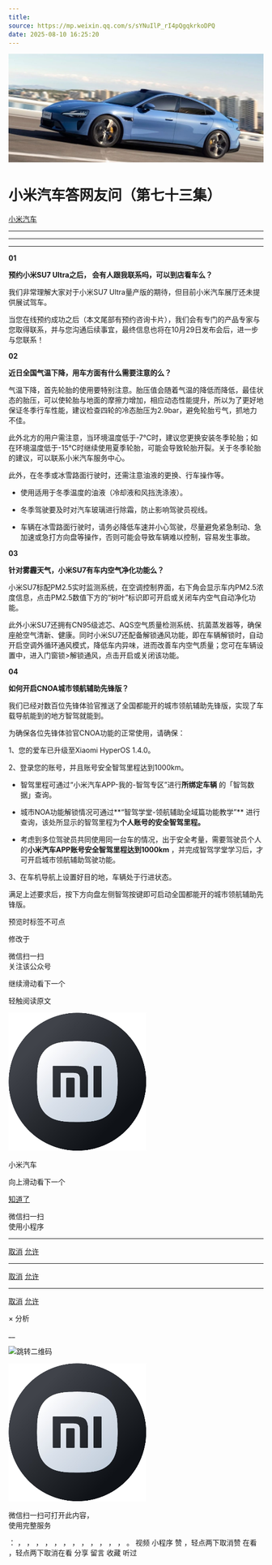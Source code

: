 ```yaml
---
title: 
source: https://mp.weixin.qq.com/s/sYNuIlP_rI4pQgqkrkoDPQ
date: 2025-08-10 16:25:20
---
```


![cover_image](images/img_0718efd6.jpg)


#  小米汽车答网友问（第七十三集）


[ 小米汽车 ](<javascript:void\(0\);>)

______

****  
****

****01****

**预约小米SU7 Ultra之后， 会有人跟我联系吗，可以到店看车么？**

我们非常理解大家对于小米SU7 Ultra量产版的期待，但目前小米汽车展厅还未提供展试驾车。

当您在线预约成功之后（本文尾部有预约咨询卡片），我们会有专门的产品专家与您取得联系，并与您沟通后续事宜，最终信息也将在10月29日发布会后，进一步与您联系！

**02**

**近日全国气温下降，用车方面有什么需要注意的么？**

气温下降，首先轮胎的使用要特别注意。胎压值会随着气温的降低而降低，最佳状态的胎压，可以使轮胎与地面的摩擦力增加，相应动态性能提升，所以为了更好地保证冬季行车性能，建议检查四轮的冷态胎压为2.9bar，避免轮胎亏气，抓地力不佳。

此外北方的用户需注意，当环境温度低于-7℃时，建议您更换安装冬季轮胎；如在环境温度低于-15℃时继续使用夏季轮胎，可能会导致轮胎开裂。关于冬季轮胎的建议，可以联系小米汽车服务中心。

此外，在冬季或冰雪路面行驶时，还需注意油液的更换、行车操作等。

  * 使用适用于冬季温度的油液（冷却液和风挡洗涤液）。

  * 冬季驾驶要及时对汽车玻璃进行除霜，防止影响驾驶员视线。

  * 车辆在冰雪路面行驶时，请务必降低车速并小心驾驶，尽量避免紧急制动、急加速或急打方向盘等操作，否则可能会导致车辆难以控制，容易发生事故。

  

**03**

**针对雾霾天气，小米SU7有车内空气净化功能么？**

小米SU7标配PM2.5实时监测系统，在空调控制界面，右下角会显示车内PM2.5浓度信息，点击PM2.5数值下方的“树叶”标识即可开启或关闭车内空气自动净化功能。

此外小米SU7还拥有CN95级滤芯、AQS空气质量检测系统、抗菌蒸发器等，确保座舱空气清新、健康。同时小米SU7还配备解锁通风功能，即在车辆解锁时，自动开启空调外循环通风模式，降低车内异味，进而改善车内空气质量；您可在车辆设置中，进入门窗锁>解锁通风，点击开启或关闭该功能。

  

**04**

**如何开启CNOA城市领航辅助先锋版？**

我们已经对数百位先锋体验官推送了全国都能开的城市领航辅助先锋版，实现了车载导航能到的地方智驾就能到。

为确保各位先锋体验官CNOA功能的正常使用，请确保：

1、您的爱车已升级至Xiaomi HyperOS 1.4.0。

2、登录您的账号，并且账号安全智驾里程达到1000km。

  * 智驾里程可通过“小米汽车APP-我的-智驾专区”进行**所绑定车辆** 的「智驾数据」查询。

  * 城市NOA功能解锁情况可通过**“智驾学堂-领航辅助全域篇功能教学”** 进行查询，该处所显示的智驾里程为**个人账号的安全智驾里程。**

  * 考虑到多位驾驶员共同使用同一台车的情况，出于安全考量，需要驾驶员个人的**小米汽车APP账号安全智驾里程达到1000km** ，并完成智驾学堂学习后，才可开启城市领航辅助驾驶功能。

3、在车机导航上设置好目的地，车辆处于行进状态。

满足上述要求后，按下方向盘左侧智驾按键即可启动全国都能开的城市领航辅助先锋版。

  

  
  

[](<>)[](<>)

预览时标签不可点

修改于

微信扫一扫  
关注该公众号

继续滑动看下一个

轻触阅读原文

![img_97d833da.jpg](images/img_97d833da.jpg)

小米汽车 

向上滑动看下一个

[知道了](<javascript:;>)

微信扫一扫  
使用小程序

****

[取消](<javascript:void\(0\);>) [允许](<javascript:void\(0\);>)

****

[取消](<javascript:void\(0\);>) [允许](<javascript:void\(0\);>)

****

[取消](<javascript:void\(0\);>) [允许](<javascript:void\(0\);>)

× 分析

__

![跳转二维码]()

![作者头像](images/img_97d833da.jpg)

微信扫一扫可打开此内容，  
使用完整服务

： ， ， ， ， ， ， ， ， ， ， ， ， 。 视频 小程序 赞 ，轻点两下取消赞 在看 ，轻点两下取消在看 分享 留言 收藏 听过